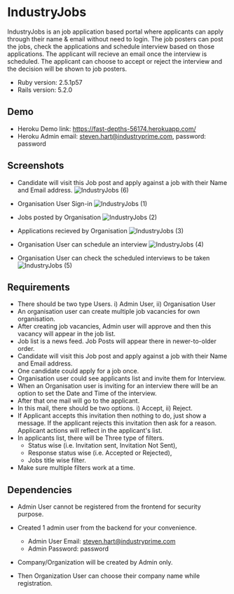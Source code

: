 # IndustryJobs

IndustryJobs is an job application based portal where applicants can apply through their name & email without need to login. The job posters can post the jobs, check the applications and schedule interview based on those applications. The applicant will recieve an email once the interview is scheduled. The applicant can choose to accept or reject the interview and the decision will be shown to job posters.

* Ruby version: 2.5.1p57
* Rails version: 5.2.0

## Demo
* Heroku Demo link: https://fast-depths-56174.herokuapp.com/
* Heroku Admin email: steven.hart@industryprime.com, password: password

## Screenshots
* Candidate will visit this Job post and apply against a job with their Name and Email address.
![IndustryJobs (6)](https://user-images.githubusercontent.com/7859906/79827835-05f19f00-83bd-11ea-9420-fa46a9696a70.png)

* Organisation User Sign-in
![IndustryJobs (1)](https://user-images.githubusercontent.com/7859906/79827808-f07c7500-83bc-11ea-8fa8-e07ad2a1a240.png)

* Jobs posted by Organisation
![IndustryJobs (2)](https://user-images.githubusercontent.com/7859906/79827793-e5c1e000-83bc-11ea-99a0-f917a2e711d4.png)

* Applications recieved by Organisation
![IndustryJobs (3)](https://user-images.githubusercontent.com/7859906/79827776-d80c5a80-83bc-11ea-8ad1-7f6f836e1ecd.png)

* Organisation User can schedule an interview
![IndustryJobs (4)](https://user-images.githubusercontent.com/7859906/79827757-cc209880-83bc-11ea-8c1f-6523a93522f8.png)

* Organisation User can check the scheduled interviews to be taken
![IndustryJobs (5)](https://user-images.githubusercontent.com/7859906/79827736-bc08b900-83bc-11ea-9492-67f513a7cb0c.png)

## Requirements

* There should be two type Users. i) Admin User, ii) Organisation User
* An organisation user can create multiple job vacancies for own organisation. 
* After creating job vacancies, Admin user will approve and then this vacancy will appear in the job list. 
* Job list is a news feed. Job Posts will appear there in newer-to-older order. 
* Candidate will visit this Job post and apply against a job with their Name and Email address. 
* One candidate could apply for a job once. 
* Organisation user could see applicants list and invite them for Interview. 
* When an Organisation user is inviting for an interview there will be an option to set the Date and Time of the interview.
* After that one mail will go to the applicant. 
* In this mail, there should be two options. i) Accept, ii) Reject. 
* If Applicant accepts this invitation then nothing to do, just show a message. If the applicant rejects this invitation then ask for a reason. Applicant actions will reflect in the applicant's list. 
* In applicants list, there will be Three type of filters.
  * Status wise (i.e. Invitation sent, Invitation Not Sent),
  * Response status wise (i.e. Accepted or Rejected),
  * Jobs title wise filter.
* Make sure multiple filters work at a time.

## Dependencies

* Admin User cannot be registered from the frontend for security purpose.
* Created 1 admin user from the backend for your convenience.
  * Admin User Email: steven.hart@industryprime.com
  * Admin Password: password

* Company/Organization will be created by Admin only.
* Then Organization User can choose their company name while registration.

